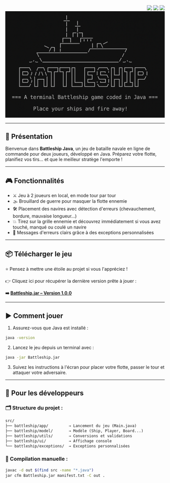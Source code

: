 <div align="right">
    <img src="https://img.shields.io/github/v/release/ScrimaliAnthony/Battleship-java" />
    <img src="https://img.shields.io/github/stars/ScrimaliAnthony/Battleship-java?style=social" />
    <img src="https://visitor-badge.laobi.icu/badge?page_id=ScrimaliAnthony.Battleship-java" />
</div>

<img src="./banner.png"/>



---
## 🚢 Présentation

Bienvenue dans **Battleship Java**, un jeu de bataille navale en ligne de commande pour deux joueurs, développé en Java. Préparez votre flotte, planifiez vos tirs... et que le meilleur stratège l'emporte !

---

## 🎮 Fonctionnalités

* ⚔️ Jeu à 2 joueurs en local, en mode tour par tour
* 🌫 Brouillard de guerre pour masquer la flotte ennemie
* 🛠 Placement des navires avec détection d'erreurs (chevauchement, bordure, mauvaise longueur...)
* 💥 Tirez sur la grille ennemie et découvrez immédiatement si vous avez touché, manqué ou coulé un navire
* 📢 Messages d'erreurs clairs grâce à des exceptions personnalisées

---

## 📦 Télécharger le jeu

⭐ Pensez à mettre une étoile au projet si vous l'appréciez !

👉 Cliquez ici pour récupérer la dernière version prête à jouer :

**➡️ [Battleship.jar – Version 1.0.0](https://github.com/ScrimaliAnthony/battleship-java/releases/latest)**

---

## ▶️ Comment jouer

1. Assurez-vous que Java est installé :

```bash
java -version
```

2. Lancez le jeu depuis un terminal avec :

```bash
java -jar Battleship.jar
```

3. Suivez les instructions à l'écran pour placer votre flotte, passer le tour et attaquer votre adversaire.

---

## 💠 Pour les développeurs

### 🗂 Structure du projet :

```
src/
├── battleship/app/         → Lancement du jeu (Main.java)
├── battleship/model/       → Modèle (Ship, Player, Board...)
├── battleship/utils/       → Conversions et validations
├── battleship/ui/          → Affichage console
└── battleship/exceptions/  → Exceptions personnalisées
```

### 🔨 Compilation manuelle :

```bash
javac -d out $(find src -name "*.java")
jar cfm Battleship.jar manifest.txt -C out .
```
